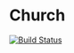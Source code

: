 # Church

[![Build Status](https://travis-ci.org/LaurenceA/Church.jl.png)](https://travis-ci.org/LaurenceA/Church.jl)
